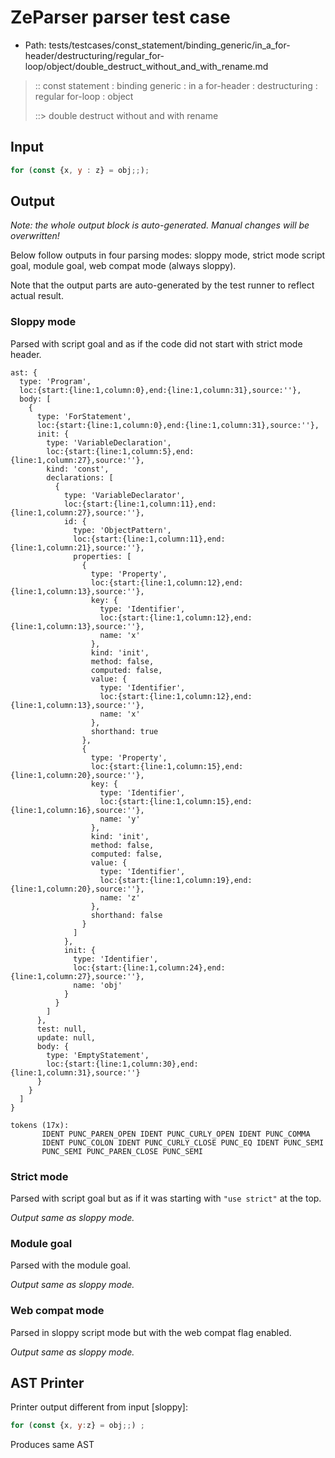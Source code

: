 # ZeParser parser test case

- Path: tests/testcases/const_statement/binding_generic/in_a_for-header/destructuring/regular_for-loop/object/double_destruct_without_and_with_rename.md

> :: const statement : binding generic : in a for-header : destructuring : regular for-loop : object
>
> ::> double destruct without and with rename

## Input

`````js
for (const {x, y : z} = obj;;);
`````

## Output

_Note: the whole output block is auto-generated. Manual changes will be overwritten!_

Below follow outputs in four parsing modes: sloppy mode, strict mode script goal, module goal, web compat mode (always sloppy).

Note that the output parts are auto-generated by the test runner to reflect actual result.

### Sloppy mode

Parsed with script goal and as if the code did not start with strict mode header.

`````
ast: {
  type: 'Program',
  loc:{start:{line:1,column:0},end:{line:1,column:31},source:''},
  body: [
    {
      type: 'ForStatement',
      loc:{start:{line:1,column:0},end:{line:1,column:31},source:''},
      init: {
        type: 'VariableDeclaration',
        loc:{start:{line:1,column:5},end:{line:1,column:27},source:''},
        kind: 'const',
        declarations: [
          {
            type: 'VariableDeclarator',
            loc:{start:{line:1,column:11},end:{line:1,column:27},source:''},
            id: {
              type: 'ObjectPattern',
              loc:{start:{line:1,column:11},end:{line:1,column:21},source:''},
              properties: [
                {
                  type: 'Property',
                  loc:{start:{line:1,column:12},end:{line:1,column:13},source:''},
                  key: {
                    type: 'Identifier',
                    loc:{start:{line:1,column:12},end:{line:1,column:13},source:''},
                    name: 'x'
                  },
                  kind: 'init',
                  method: false,
                  computed: false,
                  value: {
                    type: 'Identifier',
                    loc:{start:{line:1,column:12},end:{line:1,column:13},source:''},
                    name: 'x'
                  },
                  shorthand: true
                },
                {
                  type: 'Property',
                  loc:{start:{line:1,column:15},end:{line:1,column:20},source:''},
                  key: {
                    type: 'Identifier',
                    loc:{start:{line:1,column:15},end:{line:1,column:16},source:''},
                    name: 'y'
                  },
                  kind: 'init',
                  method: false,
                  computed: false,
                  value: {
                    type: 'Identifier',
                    loc:{start:{line:1,column:19},end:{line:1,column:20},source:''},
                    name: 'z'
                  },
                  shorthand: false
                }
              ]
            },
            init: {
              type: 'Identifier',
              loc:{start:{line:1,column:24},end:{line:1,column:27},source:''},
              name: 'obj'
            }
          }
        ]
      },
      test: null,
      update: null,
      body: {
        type: 'EmptyStatement',
        loc:{start:{line:1,column:30},end:{line:1,column:31},source:''}
      }
    }
  ]
}

tokens (17x):
       IDENT PUNC_PAREN_OPEN IDENT PUNC_CURLY_OPEN IDENT PUNC_COMMA
       IDENT PUNC_COLON IDENT PUNC_CURLY_CLOSE PUNC_EQ IDENT PUNC_SEMI
       PUNC_SEMI PUNC_PAREN_CLOSE PUNC_SEMI
`````

### Strict mode

Parsed with script goal but as if it was starting with `"use strict"` at the top.

_Output same as sloppy mode._

### Module goal

Parsed with the module goal.

_Output same as sloppy mode._

### Web compat mode

Parsed in sloppy script mode but with the web compat flag enabled.

_Output same as sloppy mode._

## AST Printer

Printer output different from input [sloppy]:

````js
for (const {x, y:z} = obj;;) ;
````

Produces same AST
